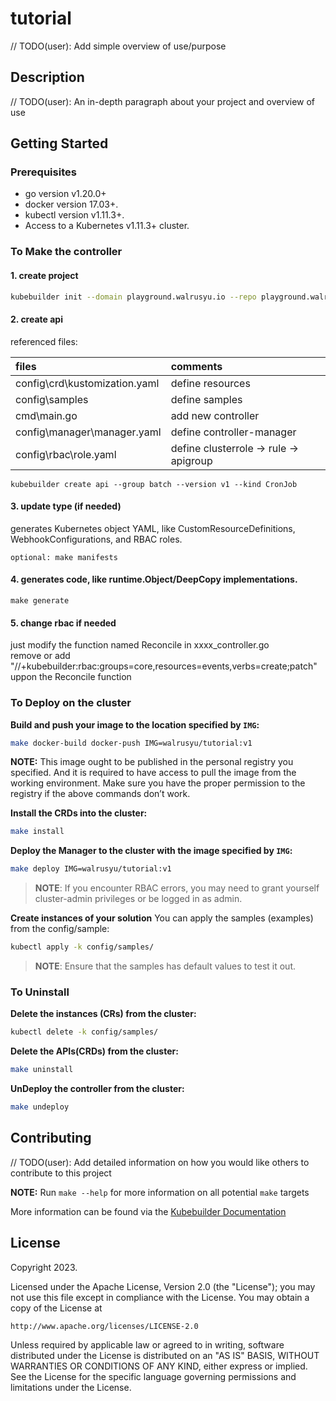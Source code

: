 # tutorial
// TODO(user): Add simple overview of use/purpose

## Description
// TODO(user): An in-depth paragraph about your project and overview of use

## Getting Started

### Prerequisites
- go version v1.20.0+
- docker version 17.03+.
- kubectl version v1.11.3+.
- Access to a Kubernetes v1.11.3+ cluster.

### To Make the controller
#### 1. create project
```sh
kubebuilder init --domain playground.walrusyu.io --repo playground.walrusyu.io/tutourial
```

#### 2. create api
referenced files:

| files                         | comments                               |
|:------------------------------|:---------------------------------------|
| config\crd\kustomization.yaml | define resources                       |
| config\samples                | define samples                         |
| cmd\main.go                   | add new controller                     |
| config\manager\manager.yaml   | define controller-manager              |
| config\rbac\role.yaml         | define clusterrole -> rule -> apigroup |

```shell
kubebuilder create api --group batch --version v1 --kind CronJob
```

####  3. update type (if needed)
generates Kubernetes object YAML, like CustomResourceDefinitions, WebhookConfigurations, and RBAC roles.
```shell
optional: make manifests
```

####  4. generates code, like runtime.Object/DeepCopy implementations.
```shell
make generate
```

####  5. change rbac if needed
just modify the function named Reconcile in xxxx_controller.go  
remove or add "//+kubebuilder:rbac:groups=core,resources=events,verbs=create;patch" uppon the Reconcile function

### To Deploy on the cluster
**Build and push your image to the location specified by `IMG`:**

```sh
make docker-build docker-push IMG=walrusyu/tutorial:v1
```

**NOTE:** This image ought to be published in the personal registry you specified. 
And it is required to have access to pull the image from the working environment. 
Make sure you have the proper permission to the registry if the above commands don’t work.

**Install the CRDs into the cluster:**

```sh
make install
```

**Deploy the Manager to the cluster with the image specified by `IMG`:**

```sh
make deploy IMG=walrusyu/tutorial:v1
```

> **NOTE**: If you encounter RBAC errors, you may need to grant yourself cluster-admin 
privileges or be logged in as admin.

**Create instances of your solution**
You can apply the samples (examples) from the config/sample:

```sh
kubectl apply -k config/samples/
```

>**NOTE**: Ensure that the samples has default values to test it out.

### To Uninstall
**Delete the instances (CRs) from the cluster:**

```sh
kubectl delete -k config/samples/
```

**Delete the APIs(CRDs) from the cluster:**

```sh
make uninstall
```

**UnDeploy the controller from the cluster:**

```sh
make undeploy
```

## Contributing
// TODO(user): Add detailed information on how you would like others to contribute to this project

**NOTE:** Run `make --help` for more information on all potential `make` targets

More information can be found via the [Kubebuilder Documentation](https://book.kubebuilder.io/introduction.html)

## License

Copyright 2023.

Licensed under the Apache License, Version 2.0 (the "License");
you may not use this file except in compliance with the License.
You may obtain a copy of the License at

    http://www.apache.org/licenses/LICENSE-2.0

Unless required by applicable law or agreed to in writing, software
distributed under the License is distributed on an "AS IS" BASIS,
WITHOUT WARRANTIES OR CONDITIONS OF ANY KIND, either express or implied.
See the License for the specific language governing permissions and
limitations under the License.

